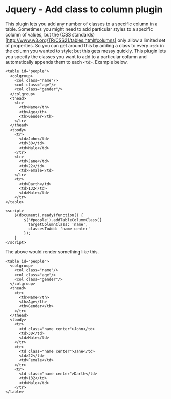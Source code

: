 Jquery - Add class to column plugin
===================================

This plugin lets you add any number of classes to a specific column in a table. Sometimes you might need to add particular styles to a
specific column of values, but the (CSS standards)[http://www.w3.org/TR/CSS21/tables.html#columns] only allow a limited set of properties. So you can get around this by adding a class to every `<td>` in the column you wanted to style; but this gets messy quickly. This plugin lets you specify the classes you want to add to a particular column and automatically appends them to each `<td>`. Example below.

	<table id="people">
	  <colgroup>
	    <col class="name"/>
	    <col class="age"/>
	    <col class="gender"/>
	  </colgroup>
	  <thead>
	    <tr>
	      <th>Name</th>
	      <th>Age</th>
	      <th>Gender</th>
	    </tr>
	  </thead>
	  <tbody>
	    <tr>
	      <td>John</td>
	      <td>30</td>
	      <td>Male</td>
	    </tr>
	    <tr>
	      <td>Jane</td>
	      <td>22</td>
	      <td>Female</td>
	    </tr>
	    <tr>
	      <td>Darth</td>
	      <td>132</td>
	      <td>Male</td>
	    </tr>
	</table>

	<script>
		$(document).ready(function() {
			$('#people').addTableColumnClass({
			  targetColumnClass: 'name',
			  classesToAdd: 'name center'
			});
		}
	</script>

The above would render something like this.

	<table id="people">
	  <colgroup>
	    <col class="name"/>
	    <col class="age"/>
	    <col class="gender"/>
	  </colgroup>
	  <thead>
	    <tr>
	      <th>Name</th>
	      <th>Age</th>
	      <th>Gender</th>
	    </tr>
	  </thead>
	  <tbody>
	    <tr>
	      <td class="name center">John</td>
	      <td>30</td>
	      <td>Male</td>
	    </tr>
	    <tr>
	      <td class="name center">Jane</td>
	      <td>22</td>
	      <td>Female</td>
	    </tr>
	    <tr>
	      <td class="name center">Darth</td>
	      <td>132</td>
	      <td>Male</td>
	    </tr>
	</table>
